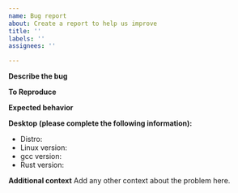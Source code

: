 ```yaml
---
name: Bug report
about: Create a report to help us improve
title: ''
labels: ''
assignees: ''

---
```


**Describe the bug**

**To Reproduce**

**Expected behavior**

**Desktop (please complete the following information):**
 - Distro:
 - Linux version:
 - gcc version:
 - Rust version:

**Additional context**
Add any other context about the problem here.
